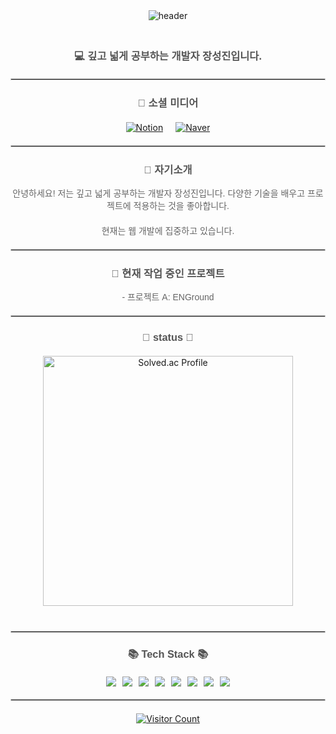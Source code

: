<div align="center">
    <img src="https://capsule-render.vercel.app/api?&type=waving&color=timeAuto&height=180&section=header&text=SeongJIN's%20Hub&fontSize=50&animation=fadeIn&fontAlignY=45" alt="header" style="margin-bottom: 20px;"/>
</div>

<h3 align="center" style="font-family: 'Arial', sans-serif; color: #555;">💻 깊고 넓게 공부하는 개발자 장성진입니다.</h3>
<hr style="border: 1px solid #ccc; margin: 20px 0;"/>
<h3 align="center" style="font-family: 'Arial', sans-serif; color: #555;">🌈 소셜 미디어</h3>
<div align="center" style="display: flex; justify-content: center; gap: 20px; margin: 20px 0;">
    <a href="https://www.notion.so/f6f312bb0abf43d6af5b046fdcf41e0b">
        <img src="https://img.shields.io/badge/Notion-000000?style=flat-square&logo=Notion&logoColor=white" alt="Notion"/>
    </a>
    <a href="mailto:seongjin3378@naver.com">
        <img src="https://img.shields.io/badge/Naver-03C75E?style=flat-square&logo=Naver&logoColor=white" alt="Naver"/>
    </a>
</div>

<hr style="border: 1px solid #ccc; margin: 20px 0;"/>

<h3 align="center" style="font-family: 'Arial', sans-serif; color: #555;">👋 자기소개</h3>
<p align="center" style="margin: 0 0 20px; font-family: 'Arial', sans-serif; color: #666;">안녕하세요! 저는 깊고 넓게 공부하는 개발자 장성진입니다. 다양한 기술을 배우고 프로젝트에 적용하는 것을 좋아합니다.</p>
<p align="center" style="margin: 0 0 20px; font-family: 'Arial', sans-serif; color: #666;">현재는 웹 개발에 집중하고 있습니다.</p>

<hr style="border: 1px solid #ccc; margin: 20px 0;"/>

<h3 align="center" style="font-family: 'Arial', sans-serif; color: #555;">🔭 현재 작업 중인 프로젝트</h3>
<p align="center" style="margin: 0 0 20px; font-family: 'Arial', sans-serif; color: #666;">- 프로젝트 A: ENGround</p>

<hr style="border: 1px solid #ccc; margin: 20px 0;"/>

<h3 align="center" style="font-family: 'Arial', sans-serif; color: #555;">📖 status 📖</h3>
<div align="center" style="display: flex; justify-content: center; gap: 20px; margin: 20px 0;">
    <a href="[https://solved.ac/seongjin3378/](https://solved.ac/profile/seongjin3378)">
        <img src="http://mazassumnida.wtf/api/v2/generate_badge?boj=seongjin3378" alt="Solved.ac Profile" style="width: 400px; height: auto;"/>
    </a>
</div>
<div align="center" style="display: flex; justify-content: center; gap: 20px; margin: 20px 0;">
</div>

<hr style="border: 1px solid #ccc; margin: 20px 0;"/>

<h3 align="center" style="font-family: 'Arial', sans-serif; color: #555;">📚 Tech Stack 📚</h3>
<div align="center" style="display: flex; flex-wrap: wrap; justify-content: center; gap: 10px; margin: 20px 0;">
    <img src="https://img.shields.io/badge/Java-007396?style=flat-square&logo=Java&logoColor=white"/>
    <img src="https://img.shields.io/badge/-Python-3776AB?style=flat&logo=Python&logoColor=white"/>
    <img src="https://img.shields.io/badge/-JavaScript-F7DF1E?style=flat&logo=JavaScript&logoColor=white"/>
    <img src="https://img.shields.io/badge/Spring-6DB33F?style=flat-square&logo=Spring&logoColor=white"/>
    <img src="https://img.shields.io/badge/MySQL-E6B91E?style=flat-square&logo=MySql&logoColor=white"/>
    <img src="https://img.shields.io/badge/Apache%20Tomcat-F8DC75?style=flat-square&logo=Apache%20Tomcat&logoColor=white"/>
    <img src="https://img.shields.io/badge/AWS-232F3E?style=flat-square&logo=AmazonAWS&logoColor=white"/>
    <img src="https://img.shields.io/badge/Docker-2496ED?style=flat-square&logo=Docker&logoColor=white"/>
</div>

<hr style="border: 1px solid #ccc; margin: 20px 0;"/>

<div align="center" style="margin-top: 20px;">
    <a href="https://hits.seeyoufarm.com">
        <img src="https://hits.seeyoufarm.com/api/count/incr/badge.svg?url=https%3A%2F%2Fgithub.com%2Fseongjin3378&count_bg=%2379C83D&title_bg=%23555555&icon=&icon_color=%23E7E7E7&title=hits&edge_flat=false" alt="Visitor Count"/>
    </a>
</div>
